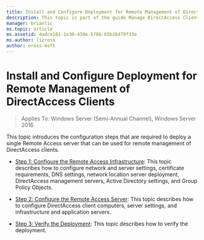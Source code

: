 ```yaml
---
title: Install and Configure Deployment for Remote Management of DirectAccess Clients
description: This topic is part of the guide Manage DirectAccess Clients Remotely in Windows Server 2016.
manager: brianlic
ms.topic: article
ms.assetid: 4adce101-1e30-439e-b78b-65b26479f33e
ms.author: lizross
author: eross-msft
---
```

# Install and Configure Deployment for Remote Management of DirectAccess Clients

>Applies To: Windows Server (Semi-Annual Channel), Windows Server 2016

This topic introduces the configuration steps that are required to deploy a single  Remote Access server that can be used for remote management of DirectAccess clients.

-   [Step 1: Configure the Remote Access Infrastructure](Step-1-Configure-the-Remote-Access-Infrastructure.md): This topic describes how to configure network and server settings, certificate requirements, DNS settings, network location server deployment, DirectAccess management servers, Active Directory settings, and Group Policy Objects.

-   [Step 2: Configure the Remote Access Server](Step-2-Configure-the-Remote-Access-Server.md): This topic describes how to configure DirectAccess client computers, server settings, and infrastructure and application servers.

-   [Step 3: Verify the Deployment](Step-3-Verify-the-Deployment_2.md): This topic describes how to verify the deployment.




